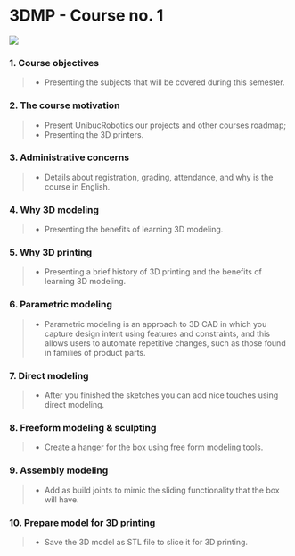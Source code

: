 # 3DMP - Course no. 1
![](https://github.com/Burdun/3DMP_private/blob/main/readme_courses_personal_projects/Headphones_Box.png)
### 1. Course objectives
> - Presenting the subjects that will be covered during this semester.
### 2. The course motivation
> - Present UnibucRobotics our projects and other courses roadmap;
> - Presenting the 3D printers.
### 3. Administrative concerns
> - Details about registration, grading, attendance, and why is the course in English.
### 4. Why 3D modeling
> - Presenting the benefits of learning 3D modeling.
### 5. Why 3D printing
> - Presenting a brief history of 3D printing and the benefits of learning 3D modeling.
### 6. Parametric modeling
> - Parametric modeling is an approach to 3D CAD in which you capture design intent using features and constraints, and this allows users to automate repetitive changes, such as those found in families of product parts.
### 7. Direct modeling
> - After you finished the sketches you can add nice touches using direct modeling.
### 8.  Freeform modeling & sculpting
> - Create a hanger for the box using free form modeling tools.
### 9. Assembly modeling
> - Add as build joints to mimic the sliding functionality that the box will have.
### 10.  Prepare model for 3D printing
> - Save the 3D model as STL file to slice it for 3D printing.
